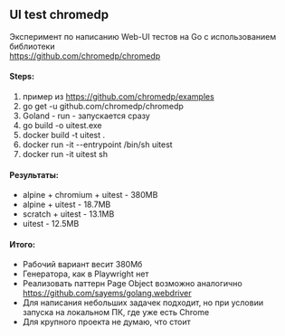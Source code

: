 ## UI test chromedp

Эксперимент по написанию Web-UI тестов на Go с использованием библиотеки  
https://github.com/chromedp/chromedp

#### Steps:
1) пример из https://github.com/chromedp/examples
2) go get -u github.com/chromedp/chromedp
3) Goland - run - запускается сразу 
4) go build -o uitest.exe
5) docker build -t uitest .
6) docker run -it --entrypoint /bin/sh uitest
7) docker run -it uitest sh

#### Результаты:
- alpine + chromium + uitest - 380MB
- alpine + uitest  - 18.7MB
- scratch + uitest - 13.1MB
- uitest - 12.5MB

#### Итого:
- Рабочий вариант весит 380Мб
- Генератора, как в Playwright нет
- Реализовать паттерн Page Object возможно аналогично https://github.com/sayems/golang.webdriver  
- Для написания небольших задачек подходит, но при условии запуска на локальном ПК, где уже есть Chrome
- Для крупного проекта не думаю, что стоит